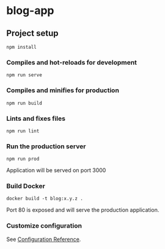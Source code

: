 # blog-app

## Project setup
```
npm install
```

### Compiles and hot-reloads for development
```
npm run serve
```

### Compiles and minifies for production
```
npm run build
```

### Lints and fixes files
```
npm run lint
```

### Run the production server

```
npm run prod
```

Application will be served on port 3000

### Build Docker

```
docker build -t blog:x.y.z .
```

Port 80 is exposed and will serve the production application.

### Customize configuration
See [Configuration Reference](https://cli.vuejs.org/config/).

